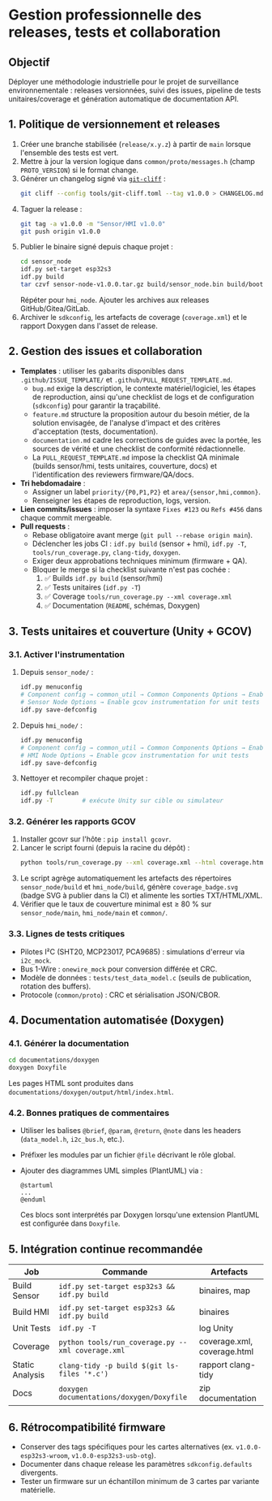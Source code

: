 # Gestion professionnelle des releases, tests et collaboration

## Objectif
Déployer une méthodologie industrielle pour le projet de surveillance environnementale : releases versionnées, suivi des issues,
pipeline de tests unitaires/coverage et génération automatique de documentation API.

## 1. Politique de versionnement et releases

1. Créer une branche stabilisée (`release/x.y.z`) à partir de `main` lorsque l'ensemble des tests est vert.
2. Mettre à jour la version logique dans `common/proto/messages.h` (champ `PROTO_VERSION`) si le format change.
3. Générer un changelog signé via [`git-cliff`](https://github.com/orhun/git-cliff) :
   ```bash
   git cliff --config tools/git-cliff.toml --tag v1.0.0 > CHANGELOG.md
   ```
4. Taguer la release :
   ```bash
   git tag -a v1.0.0 -m "Sensor/HMI v1.0.0"
   git push origin v1.0.0
   ```
5. Publier le binaire signé depuis chaque projet :
   ```bash
   cd sensor_node
   idf.py set-target esp32s3
   idf.py build
   tar czvf sensor-node-v1.0.0.tar.gz build/sensor_node.bin build/bootloader/bootloader.bin build/partition_table/partition-table.bin
   ```
   Répéter pour `hmi_node`. Ajouter les archives aux releases GitHub/Gitea/GitLab.
6. Archiver le `sdkconfig`, les artefacts de coverage (`coverage.xml`) et le rapport Doxygen dans l'asset de release.

## 2. Gestion des issues et collaboration

- **Templates** : utiliser les gabarits disponibles dans `.github/ISSUE_TEMPLATE/` et `.github/PULL_REQUEST_TEMPLATE.md`.
  - `bug.md` exige la description, le contexte matériel/logiciel, les étapes de reproduction, ainsi qu'une checklist de logs et de configuration (`sdkconfig`) pour garantir la traçabilité.
  - `feature.md` structure la proposition autour du besoin métier, de la solution envisagée, de l'analyse d'impact et des critères d'acceptation (tests, documentation).
  - `documentation.md` cadre les corrections de guides avec la portée, les sources de vérité et une checklist de conformité rédactionnelle.
  - La `PULL_REQUEST_TEMPLATE.md` impose la checklist QA minimale (builds sensor/hmi, tests unitaires, couverture, docs) et l'identification des reviewers firmware/QA/docs.
- **Tri hebdomadaire** :
  - Assigner un label `priority/{P0,P1,P2}` et `area/{sensor,hmi,common}`.
  - Renseigner les étapes de reproduction, logs, version.
- **Lien commits/issues** : imposer la syntaxe `Fixes #123` ou `Refs #456` dans chaque commit mergeable.
- **Pull requests** :
  - Rebase obligatoire avant merge (`git pull --rebase origin main`).
  - Déclencher les jobs CI : `idf.py build` (sensor + hmi), `idf.py -T`, `tools/run_coverage.py`, `clang-tidy`, `doxygen`.
  - Exiger deux approbations techniques minimum (firmware + QA).
  - Bloquer le merge si la checklist suivante n'est pas cochée :
    1. ✅ Builds `idf.py build` (sensor/hmi)
    2. ✅ Tests unitaires (`idf.py -T`)
    3. ✅ Coverage `tools/run_coverage.py --xml coverage.xml`
    4. ✅ Documentation (`README`, schémas, Doxygen)

## 3. Tests unitaires et couverture (Unity + GCOV)

### 3.1. Activer l'instrumentation

1. Depuis `sensor_node/` :
   ```bash
   idf.py menuconfig
   # Component config → common_util → Common Components Options → Enable gcov instrumentation for shared components
   # Sensor Node Options → Enable gcov instrumentation for unit tests
   idf.py save-defconfig
   ```
2. Depuis `hmi_node/` :
   ```bash
   idf.py menuconfig
   # Component config → common_util → Common Components Options → Enable gcov instrumentation for shared components
   # HMI Node Options → Enable gcov instrumentation for unit tests
   idf.py save-defconfig
   ```
3. Nettoyer et recompiler chaque projet :
   ```bash
   idf.py fullclean
   idf.py -T        # exécute Unity sur cible ou simulateur
   ```

### 3.2. Générer les rapports GCOV

1. Installer gcovr sur l'hôte : `pip install gcovr`.
2. Lancer le script fourni (depuis la racine du dépôt) :
   ```bash
   python tools/run_coverage.py --xml coverage.xml --html coverage.html --summary coverage.txt
   ```
3. Le script agrège automatiquement les artefacts des répertoires `sensor_node/build` et `hmi_node/build`, génère `coverage_badge.svg`
   (badge SVG à publier dans la CI) et alimente les sorties TXT/HTML/XML.
4. Vérifier que le taux de couverture minimal est ≥ 80 % sur `sensor_node/main`, `hmi_node/main` et `common/`.

### 3.3. Lignes de tests critiques

- Pilotes I²C (SHT20, MCP23017, PCA9685) : simulations d'erreur via `i2c_mock`.
- Bus 1-Wire : `onewire_mock` pour conversion différée et CRC.
- Modèle de données : `tests/test_data_model.c` (seuils de publication, rotation des buffers).
- Protocole (`common/proto`) : CRC et sérialisation JSON/CBOR.

## 4. Documentation automatisée (Doxygen)

### 4.1. Générer la documentation

```bash
cd documentations/doxygen
doxygen Doxyfile
```

Les pages HTML sont produites dans `documentations/doxygen/output/html/index.html`.

### 4.2. Bonnes pratiques de commentaires

- Utiliser les balises `@brief`, `@param`, `@return`, `@note` dans les headers (`data_model.h`, `i2c_bus.h`, etc.).
- Préfixer les modules par un fichier `@file` décrivant le rôle global.
- Ajouter des diagrammes UML simples (PlantUML) via :

  ```plantuml
  @startuml
  ...
  @enduml
  ```

  Ces blocs sont interprétés par Doxygen lorsqu'une extension PlantUML est configurée dans `Doxyfile`.

## 5. Intégration continue recommandée

| Job | Commande | Artefacts |
|-----|----------|-----------|
| Build Sensor | `idf.py set-target esp32s3 && idf.py build` | binaires, map |
| Build HMI | `idf.py set-target esp32s3 && idf.py build` | binaires |
| Unit Tests | `idf.py -T` | log Unity |
| Coverage | `python tools/run_coverage.py --xml coverage.xml` | coverage.xml, coverage.html |
| Static Analysis | `clang-tidy -p build $(git ls-files '*.c')` | rapport clang-tidy |
| Docs | `doxygen documentations/doxygen/Doxyfile` | zip documentation |

## 6. Rétrocompatibilité firmware

- Conserver des tags spécifiques pour les cartes alternatives (ex. `v1.0.0-esp32s3-wroom`, `v1.0.0-esp32s3-usb-otg`).
- Documenter dans chaque release les paramètres `sdkconfig.defaults` divergents.
- Tester un firmware sur un échantillon minimum de 3 cartes par variante matérielle.

